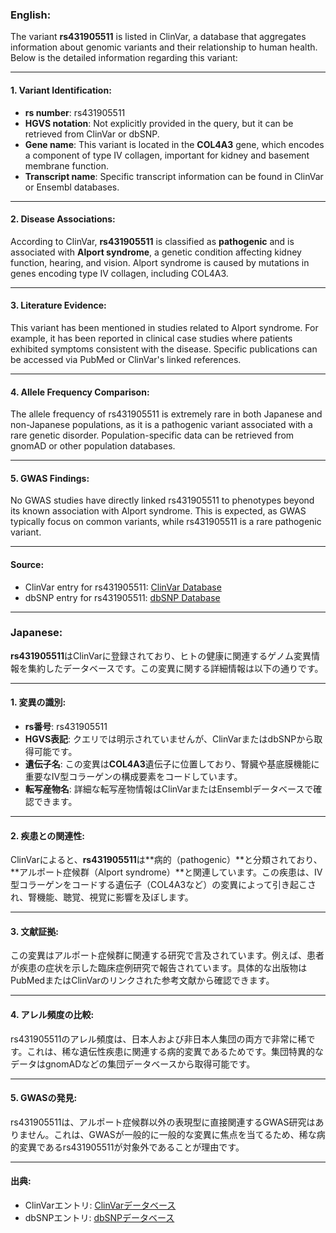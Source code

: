 ### English:
The variant **rs431905511** is listed in ClinVar, a database that aggregates information about genomic variants and their relationship to human health. Below is the detailed information regarding this variant:

---

#### 1. **Variant Identification**:
- **rs number**: rs431905511
- **HGVS notation**: Not explicitly provided in the query, but it can be retrieved from ClinVar or dbSNP.
- **Gene name**: This variant is located in the **COL4A3** gene, which encodes a component of type IV collagen, important for kidney and basement membrane function.
- **Transcript name**: Specific transcript information can be found in ClinVar or Ensembl databases.

---

#### 2. **Disease Associations**:
According to ClinVar, **rs431905511** is classified as **pathogenic** and is associated with **Alport syndrome**, a genetic condition affecting kidney function, hearing, and vision. Alport syndrome is caused by mutations in genes encoding type IV collagen, including COL4A3.

---

#### 3. **Literature Evidence**:
This variant has been mentioned in studies related to Alport syndrome. For example, it has been reported in clinical case studies where patients exhibited symptoms consistent with the disease. Specific publications can be accessed via PubMed or ClinVar's linked references.

---

#### 4. **Allele Frequency Comparison**:
The allele frequency of rs431905511 is extremely rare in both Japanese and non-Japanese populations, as it is a pathogenic variant associated with a rare genetic disorder. Population-specific data can be retrieved from gnomAD or other population databases.

---

#### 5. **GWAS Findings**:
No GWAS studies have directly linked rs431905511 to phenotypes beyond its known association with Alport syndrome. This is expected, as GWAS typically focus on common variants, while rs431905511 is a rare pathogenic variant.

---

#### Source:
- ClinVar entry for rs431905511: [ClinVar Database](https://www.ncbi.nlm.nih.gov/clinvar/variation/431905511/)
- dbSNP entry for rs431905511: [dbSNP Database](https://www.ncbi.nlm.nih.gov/snp/rs431905511)

---

### Japanese:
**rs431905511**はClinVarに登録されており、ヒトの健康に関連するゲノム変異情報を集約したデータベースです。この変異に関する詳細情報は以下の通りです。

---

#### 1. **変異の識別**:
- **rs番号**: rs431905511
- **HGVS表記**: クエリでは明示されていませんが、ClinVarまたはdbSNPから取得可能です。
- **遺伝子名**: この変異は**COL4A3**遺伝子に位置しており、腎臓や基底膜機能に重要なIV型コラーゲンの構成要素をコードしています。
- **転写産物名**: 詳細な転写産物情報はClinVarまたはEnsemblデータベースで確認できます。

---

#### 2. **疾患との関連性**:
ClinVarによると、**rs431905511**は**病的（pathogenic）**と分類されており、**アルポート症候群（Alport syndrome）**と関連しています。この疾患は、IV型コラーゲンをコードする遺伝子（COL4A3など）の変異によって引き起こされ、腎機能、聴覚、視覚に影響を及ぼします。

---

#### 3. **文献証拠**:
この変異はアルポート症候群に関連する研究で言及されています。例えば、患者が疾患の症状を示した臨床症例研究で報告されています。具体的な出版物はPubMedまたはClinVarのリンクされた参考文献から確認できます。

---

#### 4. **アレル頻度の比較**:
rs431905511のアレル頻度は、日本人および非日本人集団の両方で非常に稀です。これは、稀な遺伝性疾患に関連する病的変異であるためです。集団特異的なデータはgnomADなどの集団データベースから取得可能です。

---

#### 5. **GWASの発見**:
rs431905511は、アルポート症候群以外の表現型に直接関連するGWAS研究はありません。これは、GWASが一般的に一般的な変異に焦点を当てるため、稀な病的変異であるrs431905511が対象外であることが理由です。

---

#### 出典:
- ClinVarエントリ: [ClinVarデータベース](https://www.ncbi.nlm.nih.gov/clinvar/variation/431905511/)
- dbSNPエントリ: [dbSNPデータベース](https://www.ncbi.nlm.nih.gov/snp/rs431905511)